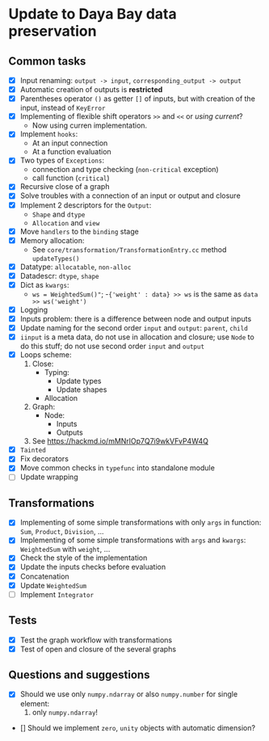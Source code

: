 # Update to Daya Bay data preservation

## Common tasks

- [x] Input renaming: `output -> input`, `corresponding_output -> output`
- [x] Automatic creation of outputs is **restricted**
- [x] Parentheses operator `()` as getter `[]` of inputs, but with creation
of the input, instead of `KeyError`
- [x] Implementing of flexible shift operators `>>` and `<<` or *using current*?
  - Now using curren implementation.
- [x] Implement `hooks`:
  - At an input connection
  - At a function evaluation
- [x] Two types of `Exceptions`:
  - connection and type checking (`non-critical` exception)
  - call function (`critical`)
- [x] Recursive close of a graph
- [x] Solve troubles with a connection of an input or output and closure
- [x] Implement 2 descriptors for the `Output`:
  - `Shape` and `dtype`
  - `Allocation` and `view`
- [x] Move `handlers` to the `binding` stage
- [x] Memory allocation:
  - See `core/transformation/TransformationEntry.cc` method `updateTypes()`
- [x] Datatype: `allocatable`, `non-alloc`
- [x] Datadescr: `dtype`, `shape`
- [x] Dict as `kwargs`:
  - `ws = WeightedSum()"`;
  -`{'weight' : data} >> ws` is the same as `data >> ws('weight')`
- [x] Logging
- [x] Inputs problem: there is a difference between node and output inputs
- [x] Update naming for the second order `input` and `output`: `parent`, `child`
- [x] `iinput` is a meta data, do not use in allocation and closure;
use `Node` to do this stuff; do not use second order `input` and `output`
- [x] Loops scheme:
  1) Close:
      - Typing:
        - Update types
        - Update shapes
      - Allocation
  2) Graph:
      - Node:
        - Inputs
        - Outputs
  3) See <https://hackmd.io/mMNrlOp7Q7i9wkVFvP4W4Q>
- [x] `Tainted`
- [x] Fix decorators
- [x] Move common checks in `typefunc` into standalone module
- [ ] Update wrapping

## Transformations

- [x] Implementing of some simple transformations with only `args` in function:
`Sum`, `Product`, `Division`, ...
- [x] Implementing of some simple transformations with `args` and `kwargs`:
`WeightedSum` with `weight`, ...
- [x] Check the style of the implementation
- [x] Update the inputs checks before evaluation
- [x] Concatenation
- [x] Update `WeightedSum`
- [ ] Implement `Integrator`

## Tests

- [x] Test the graph workflow with transformations
- [x] Test of open and closure of the several graphs

## Questions and suggestions

- [x] Should we use only `numpy.ndarray` or also `numpy.number` for single element:
  1) only `numpy.ndarray`!
- [] Should we implement `zero`, `unity` objects with automatic dimension?
